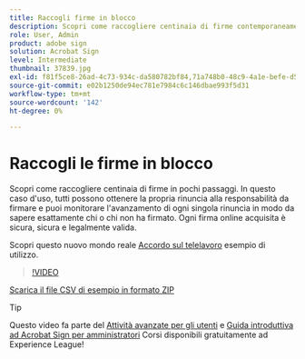 ```yaml
---
title: Raccogli firme in blocco
description: Scopri come raccogliere centinaia di firme contemporaneamente per qualsiasi documento in pochi passaggi
role: User, Admin
product: adobe sign
solution: Acrobat Sign
level: Intermediate
thumbnail: 37839.jpg
exl-id: f81f5ce8-26ad-4c73-934c-da580782bf84,71a748b0-48c9-4a1e-befe-d5f311d6c05e
source-git-commit: e02b1250de94ec781e7984c6c146dbae993f5d31
workflow-type: tm+mt
source-wordcount: '142'
ht-degree: 0%

---
```


# Raccogli le firme in blocco

Scopri come raccogliere centinaia di firme in pochi passaggi. In questo caso d&#39;uso, tutti possono ottenere la propria rinuncia alla responsabilità da firmare e puoi monitorare l&#39;avanzamento di ogni singola rinuncia in modo da sapere esattamente chi o chi non ha firmato. Ogni firma online acquisita è sicura, sicura e legalmente valida.

Scopri questo nuovo mondo reale [Accordo sul telelavoro](https://experienceleague.adobe.com/docs/document-cloud-learn/sign-learning-hub/expand/recipes/gov/usecasegovtelework.html?lang=en) esempio di utilizzo.

>[!VIDEO](https://video.tv.adobe.com/v/37839?hidetitle=true)

[Scarica il file CSV di esempio in formato ZIP](../assets/megasign_merge_sample.zip)

>[!TIP]
>
>Questo video fa parte del [Attività avanzate per gli utenti](https://experienceleague.adobe.com/?recommended=Sign-U-1-2020.3) e [Guida introduttiva ad Acrobat Sign per amministratori](https://experienceleague.adobe.com/?recommended=Sign-A-1-2020.2) Corsi disponibili gratuitamente ad Experience League!
